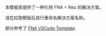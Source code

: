 本模板库提供了一种引用 FNA + Nez 的解决方案。

请在拉取模板后自行重命名解决方案名称。

部分参考了 [FNA VSCode Template](https://github.com/prime31/FNA-VSCode-Template/tree/master).